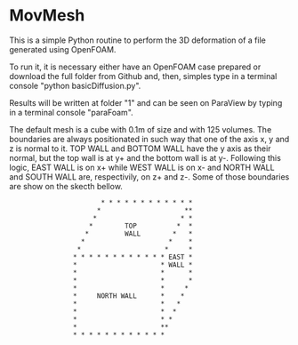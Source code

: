 # MovMesh
This is a simple Python routine to perform the 3D deformation of a file generated using OpenFOAM.

To run it, it is necessary either have an OpenFOAM case prepared or download the full folder from Github and, then, simples type in a terminal console "python basicDiffusion.py".

Results will be written at folder "1" and can be seen on ParaView by typing in a terminal console "paraFoam".

The default mesh is a cube with 0.1m of size and with 125 volumes. The boundaries are always positionated in such way that one of the axis x, y and z is normal to it. TOP WALL and BOTTOM WALL have the y axis as their normal, but the top wall is at y+ and the bottom wall is at y-. Following this logic, EAST WALL is on x+ while WEST WALL is on x- and NORTH WALL and SOUTH WALL are, respectivily, on z+ and z-. Some of those boundaries are show on the skecth bellow.

					       * * * * * * * * * * * *
					      *                     **
					     *                     * *
					    *        TOP          *  *
					   *         WALL        *   *
					  *                     *    *
					 *                     *     *
					* * * * * * * * * * * * EAST *
					*                     * WALL *
					*                     *      *
					*                     *      *
					*                     *     *
					*     NORTH WALL      *    *
					*                     *   *
					*                     *  *
					*                     * *
					*                     **
					* * * * * * * * * * * *
